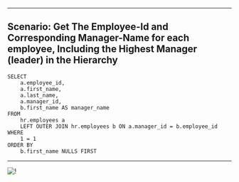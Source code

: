 --------------------------------------------------------------------------------
Scenario: Get The Employee-Id and Corresponding Manager-Name for each employee, Including the Highest Manager (leader) in the Hierarchy 
--------------------------------------------------------------------------------

    SELECT
        a.employee_id,
        a.first_name,
        a.last_name,
        a.manager_id,
        b.first_name AS manager_name
    FROM
        hr.employees a
        LEFT OUTER JOIN hr.employees b ON a.manager_id = b.employee_id
    WHERE
        1 = 1
    ORDER BY
        b.first_name NULLS FIRST

--------------------------------------------------------------------------------
![!](../../../Assets/Oracle/Scenario-Left-Outer-Join.PNG)